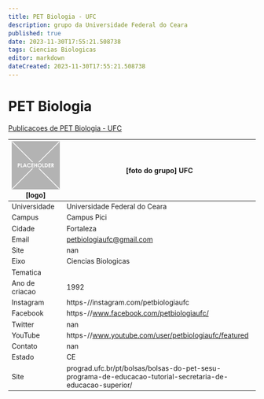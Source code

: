 ```yaml
---
title: PET Biologia - UFC
description: grupo da Universidade Federal do Ceara
published: true
date: 2023-11-30T17:55:21.508738
tags: Ciencias Biologicas
editor: markdown
dateCreated: 2023-11-30T17:55:21.508738
---
```


# PET Biologia

[Publicacoes de PET Biologia - UFC](/atividade/40PETBiologiaUFC/feed.md)

| ![placeholder.png](/placeholder.png) [logo] | [foto do grupo] UFC         |
| ------------------------------------------- | ------------------------------------------------- |
| Universidade                                | Universidade Federal do Ceara      |
| Campus                                      | Campus Pici            |
| Cidade                                      | Fortaleza             |
| Email                                       | petbiologiaufc@gmail.com             |
| Site                                        | nan              |
| Eixo                                        | Ciencias Biologicas              |
| Tematica                                    |           |
| Ano de criacao                              | 1992        |
| Instagram                                   | https-//instagram.com/petbiologiaufc         |
| Facebook                                    | https-//www.facebook.com/petbiologiaufc/          |
| Twitter                                     | nan           |
| YouTube                                     | https-//www.youtube.com/user/petbiologiaufc/featured           |
| Contato                                     | nan         |
| Estado                                      |  CE            |
| Site                                        | prograd.ufc.br/pt/bolsas/bolsas-do-pet-sesu-programa-de-educacao-tutorial-secretaria-de-educacao-superior/ |
